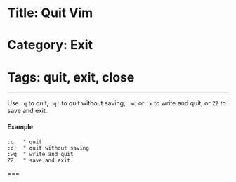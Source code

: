 # Title: Quit Vim
# Category: Exit
# Tags: quit, exit, close
---
Use `:q` to quit, `:q!` to quit without saving, `:wq` or `:x` to write and quit, or `ZZ` to save and exit.

#### Example

```vim
:q   " quit
:q!  " quit without saving
:wq  " write and quit
ZZ   " save and exit
```
===